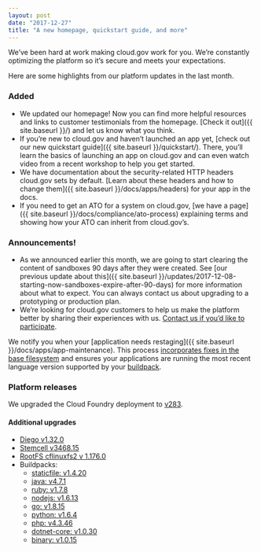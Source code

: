 ```yaml
---
layout: post
date: "2017-12-27"
title: "A new homepage, quickstart guide, and more"
---
```


We’ve been hard at work making cloud.gov work for you. We’re constantly optimizing the platform so it’s secure and meets your expectations.

Here are some highlights from our platform updates in the last month.

### Added

* We updated our homepage! Now you can find more helpful resources and links to customer testimonials from the homepage. [Check it out]({{ site.baseurl }}/) and let us know what you think.
* If you’re new to cloud.gov and haven’t launched an app yet, [check out our new quickstart guide]({{ site.baseurl }}/quickstart/). There, you’ll learn the basics of launching an app on cloud.gov and can even watch video from a recent workshop to help you get started.
* We have documentation about the security-related HTTP headers cloud.gov sets by default. [Learn about these headers and how to change them]({{ site.baseurl }}/docs/apps/headers) for your app in the docs.
* If you need to get an ATO for a system on cloud.gov, [we have a page]({{ site.baseurl }}/docs/compliance/ato-process) explaining terms and showing how your ATO can inherit from cloud.gov’s.

### Announcements!

* As we announced earlier this month, we are going to start clearing the content of sandboxes 90 days after they were created. See [our previous update about this]({{ site.baseurl }}/updates/2017-12-08-starting-now-sandboxes-expire-after-90-days) for more information about what to expect. You can always contact us about upgrading to a prototyping or production plan.
* We’re looking for cloud.gov customers to help us make the platform better by sharing their experiences with us. [Contact us if you’d like to participate](mailto:inquiries@cloud.gov).

We notify you when your [application needs restaging]({{ site.baseurl }}/docs/apps/app-maintenance). This process [incorporates fixes in the base filesystem](https://docs.cloudfoundry.org/devguide/deploy-apps/stacks.html#cli-commands) and ensures your applications are running the most recent language version supported by your [buildpack](https://docs.cloudfoundry.org/buildpacks/).

### Platform releases
We upgraded the Cloud Foundry deployment to [v283](https://github.com/cloudfoundry/cf-release/releases/tag/v283).

#### Additional upgrades
* [Diego v1.32.0](https://github.com/cloudfoundry/diego-release/releases/tag/v1.32.0)
* [Stemcell v3468.15](https://bosh.io/stemcells/bosh-aws-xen-hvm-ubuntu-trusty-go_agent)
* [RootFS cflinuxfs2 v 1.176.0](https://github.com/cloudfoundry/stacks/releases/tag/1.176.0)
* Buildpacks:
  * [staticfile: v1.4.20](https://github.com/cloudfoundry/staticfile-buildpack/releases/tag/v1.4.20)
  * [java: v4.7.1](https://github.com/cloudfoundry/java-buildpack/releases/tag/v4.7.1)
  * [ruby: v1.7.8](https://github.com/cloudfoundry/ruby-buildpack/releases/tag/v1.7.8)
  * [nodejs: v1.6.13](https://github.com/cloudfoundry/nodejs-buildpack/releases/tag/v1.6.13)
  * [go: v1.8.15](https://github.com/cloudfoundry/go-buildpack/releases/tag/v1.8.15)
  * [python: v1.6.4](https://github.com/cloudfoundry/python-buildpack/releases/tag/v1.6.4)
  * [php: v4.3.46](https://github.com/cloudfoundry/php-buildpack/releases/tag/v4.3.46)
  * [dotnet-core: v1.0.30](https://github.com/cloudfoundry/dotnet-core-buildpack/releases/tag/v1.0.30)
  * [binary: v1.0.15](https://github.com/cloudfoundry/binary-buildpack/releases/tag/v1.0.15)
